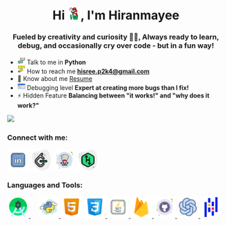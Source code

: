 <!-- <div>
    <img src="img/clapclap-e.gif" width="60" height="60"/> 
    <img src="img/clapclap-e.gif" width="60" height="60" align="right"/> 
</div> -->
<h1 align="center">Hi <img src="img/mario_wave.gif" alt="waving to you" width="30" height="30"/>, I'm Hiranmayee</h1>
<h3 align="center">Fueled by creativity and curiosity 🤹‍♂️, Always ready to learn, debug, and occasionally cry over code - but in a fun way!</h3>

- <img src="img/conversation.gif" height="18" width="18"/> Talk to me in **Python**
- <img src="img/email.gif" height="18" width="18"/> How to reach me **hisree.p2k4@gmail.com**
- 📄 Know about me [Resume](https://drive.google.com/file/d/1Q8Qy3N1j6IuGPHZUJ5Xy8JKZkelEDurW/view?usp=sharing)
- <img src="img/error.gif" height="18" width="18"/> Debugging level **Expert at creating more bugs than I fix!**
- ⚡ Hidden Feature **Balancing between "it works!" and "why does it work?"**

<a href="https://visitcount.itsvg.in">
  <img src="https://visitcount.itsvg.in/api?id=HiranmayeesreePokala&label=Profile%20Views&color=9&icon=8&pretty=false" width="90" />
</a>

<h3 align="left">Connect with me:</h3>
<p align="left">
<a href="https://www.linkedin.com/in/hiranmayeesree/" target="blank"><img align="center" src="img/linkedin.png" alt="hiranmayeesree pokala" height="50" width="50" /></a>
<a href="https://www.leetcode.com/hiranmae" target="blank"><img align="center" src="img/leetcode.png" alt="hiranmae" height="50" width="50" /></a>
<a href="https://www.codechef.com/users/hiranmayee_04" target="blank"><img align="center" src="img/codechef.png" alt="hiranmayee_04" height="50" width="50" /></a>
  <a href="https://www.hackerrank.com/profile/hisree_p2k4" target="blank"><img align="center" src="img/hackerrank.png" alt="hisree_p2k4" height="50" width="50" /></a>
</p>

<h3 align="left">Languages and Tools:</h3>
<p align="left"> <a href="https://developer.android.com" target="_blank" rel="noreferrer"> <img src="img/androidstudio.png" alt="android" width="50" height="50"/> </a> 
  <img width="12" /> 
  <a href="https://www.python.org" target="_blank" rel="noreferrer"> <img src="img/python.png" alt="python" width="50" height="50"/> </a> 
  <a href="https://www.w3.org/html/" target="_blank" rel="noreferrer"> <img src="img/html5.png" alt="html5" width="50" height="50"/></a>
  <a href="https://www.w3schools.com/css/" target="_blank" rel="noreferrer"> <img src="img/css3.png" alt="css3" width="50" height="50"/> </a> 
  <a href="https://www.java.com" target="_blank" rel="noreferrer"> <img src="img/java.png" alt="java" width="50" height="50"/> </a><a href="https://firebase.google.com/" target="_blank" rel="noreferrer"> <img src="img/firebase.png" alt="firebase" width="50" height="50"/> </a> 
  <a href="https://git-scm.com/" target="_blank" rel="noreferrer"> <img src="img/git.png" alt="git" width="50" height="50"/> </a> 
  <a href="https://platform.openai.com/docs/concepts" target="_blank" rel="noreferrer"> <img src="img/openai.png" alt="opencv" width="50" height="50"/> </a> 
  <a href="https://pandas.pydata.org/" target="_blank" rel="noreferrer"> <img src="img/pandas.png" alt="pandas" width="50" height="50"/> </a> </p>




